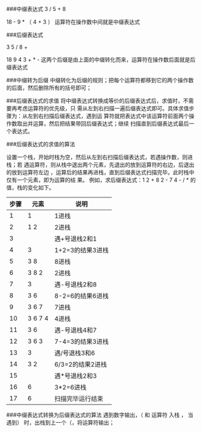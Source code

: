 ###中缀表达式
3 / 5 + 8

18 - 9 * （ 4 + 3 ）
运算符在操作数中间就是中缀表达式

###后缀表达式

3 5 / 8 +

18 9 4 3 + * -
这两个后缀是由上面的中缀转化而来，运算符在操作数后面就是后缀表达式

###中缀转为后缀
中缀转化为后缀的规则；把每个运算符都移到它的两个操作数的后面，然后删除所有的括号即可；

###后缀表达式的求值
将中缀表达式转换成等价的后缀表达式后，求值时，不需要再考虑运算符的优先级，只
需从左到右扫描一遍后缀表达式即可。具体求值步骤为：从左到右扫描后缀表达式，遇到运
算符就把表达式中该运算符前面两个操作数取出并运算，然后把结果带回后缀表达式；继续
扫描直到后缀表达式最后一个表达式。

###后缀表达式的求值的算法

设置一个栈，开始时栈为空，然后从左到右扫描后缀表达式，若遇操作数，则进栈；若
遇运算符，则从栈中退出两个元素，先退出的放到运算符的右边，后退出的放到运算符左边
，运算后的结果再进栈，直到后缀表达式扫描完毕。此时栈中仅有一个元素，即为运算的结
果。
      例如，求后缀表达式：1 2 + 8 2 - 7 4 - / * 的值，栈的变化如下。

|步骤|元素|说明|
|----|-----|----|
|1|1|1进栈|
|2|1 2|2进栈|
|3||遇+号退栈2和1|
|4|3|1+2=3的结果3进栈|
|5|3 8|8进栈|
|6|3 8 2|2进栈|
|7|3|遇-号退栈2和8|
|8|3 6|8-2=6的结果6进栈|
|9|3 6 7|7进栈|
|10|3 6 7 4|4进栈|
|11|3 6|遇-号退栈4和7|
|12|3 6 3|7-4=3的结果3进栈|
|13|3|遇/号退栈3和6|
|14|3 2|6/3=2的结果2进栈|
|15||遇*号退栈2和3|
|16|6|3*2=6进栈|
|17|6|扫描完毕运行结束|

###中缀表达式转换为后缀表达式的算法
遇到数字输出，（ 和 运算符 入栈 ， 当遇到） 时，出栈到上一个（，将运算符输出；


